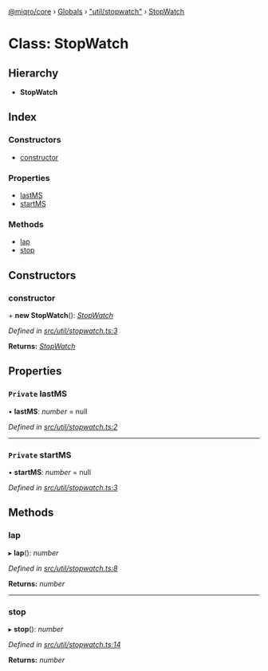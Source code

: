 [@miqro/core](../README.md) › [Globals](../globals.md) › ["util/stopwatch"](../modules/_util_stopwatch_.md) › [StopWatch](_util_stopwatch_.stopwatch.md)

# Class: StopWatch

## Hierarchy

* **StopWatch**

## Index

### Constructors

* [constructor](_util_stopwatch_.stopwatch.md#constructor)

### Properties

* [lastMS](_util_stopwatch_.stopwatch.md#private-lastms)
* [startMS](_util_stopwatch_.stopwatch.md#private-startms)

### Methods

* [lap](_util_stopwatch_.stopwatch.md#lap)
* [stop](_util_stopwatch_.stopwatch.md#stop)

## Constructors

###  constructor

\+ **new StopWatch**(): *[StopWatch](_util_stopwatch_.stopwatch.md)*

*Defined in [src/util/stopwatch.ts:3](https://github.com/claukers/miqro-core/blob/05bc2b3/src/util/stopwatch.ts#L3)*

**Returns:** *[StopWatch](_util_stopwatch_.stopwatch.md)*

## Properties

### `Private` lastMS

• **lastMS**: *number* = null

*Defined in [src/util/stopwatch.ts:2](https://github.com/claukers/miqro-core/blob/05bc2b3/src/util/stopwatch.ts#L2)*

___

### `Private` startMS

• **startMS**: *number* = null

*Defined in [src/util/stopwatch.ts:3](https://github.com/claukers/miqro-core/blob/05bc2b3/src/util/stopwatch.ts#L3)*

## Methods

###  lap

▸ **lap**(): *number*

*Defined in [src/util/stopwatch.ts:8](https://github.com/claukers/miqro-core/blob/05bc2b3/src/util/stopwatch.ts#L8)*

**Returns:** *number*

___

###  stop

▸ **stop**(): *number*

*Defined in [src/util/stopwatch.ts:14](https://github.com/claukers/miqro-core/blob/05bc2b3/src/util/stopwatch.ts#L14)*

**Returns:** *number*
